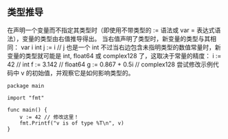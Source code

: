 ## 类型推导

在声明一个变量而不指定其类型时（即使用不带类型的 := 语法或 var = 表达式语法），变量的类型由右值推导得出。
当右值声明了类型时，新变量的类型与其相同：
var i int
j := i // j 也是一个 int
不过当右边包含未指明类型的数值常量时，新变量的类型就可能是 int, float64 或 complex128 了，这取决于常量的精度：
i := 42           // int
f := 3.142        // float64
g := 0.867 + 0.5i // complex128
尝试修改示例代码中 v 的初始值，并观察它是如何影响类型的。

```golang
package main

import "fmt"

func main() {
	v := 42 // 修改这里！
	fmt.Printf("v is of type %T\n", v)
}
```